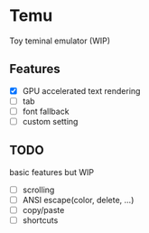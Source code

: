 # Temu

Toy teminal emulator (WIP)

## Features

- [x] GPU accelerated text rendering
- [ ] tab
- [ ] font fallback
- [ ] custom setting

## TODO

basic features but WIP

- [ ] scrolling
- [ ] ANSI escape(color, delete, ...)
- [ ] copy/paste
- [ ] shortcuts
